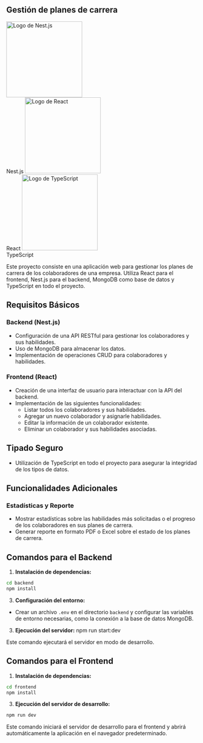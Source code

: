 <h2 aling="center">Gestión de planes de carrera</h2
<table align="center">
  <tr>
    <td align="center">
      <img src="https://static-00.iconduck.com/assets.00/nestjs-icon-512x510-9nvpcyc3.png" alt="Logo de Nest.js" width="200" height="200" />
      <br />
      Nest.js
    </td>
    <td align="center">
      <img src="https://upload.wikimedia.org/wikipedia/commons/thumb/a/a7/React-icon.svg/2300px-React-icon.svg.png" alt="Logo de React" width="200" height="200" />
      <br />
      React
    </td>
    <td align="center">
      <img src="https://w7.pngwing.com/pngs/915/519/png-transparent-typescript-hd-logo-thumbnail.png" alt="Logo de TypeScript" width="200" height="200" />
      <br />
      TypeScript
    </td>
  </tr>
</table>



Este proyecto consiste en una aplicación web para gestionar los planes de carrera de los colaboradores de una empresa. Utiliza React para el frontend, Nest.js para el backend, MongoDB como base de datos y TypeScript en todo el proyecto.

## Requisitos Básicos

### Backend (Nest.js)

- Configuración de una API RESTful para gestionar los colaboradores y sus habilidades.
- Uso de MongoDB para almacenar los datos.
- Implementación de operaciones CRUD para colaboradores y habilidades.

### Frontend (React)

- Creación de una interfaz de usuario para interactuar con la API del backend.
- Implementación de las siguientes funcionalidades:
  - Listar todos los colaboradores y sus habilidades.
  - Agregar un nuevo colaborador y asignarle habilidades.
  - Editar la información de un colaborador existente.
  - Eliminar un colaborador y sus habilidades asociadas.

## Tipado Seguro

- Utilización de TypeScript en todo el proyecto para asegurar la integridad de los tipos de datos.

## Funcionalidades Adicionales

### Estadísticas y Reporte

- Mostrar estadísticas sobre las habilidades más solicitadas o el progreso de los colaboradores en sus planes de carrera.
- Generar reporte en formato PDF o Excel sobre el estado de los planes de carrera.

## Comandos para el Backend

1. **Instalación de dependencias:**
```bash
cd backend
npm install
```

3. **Configuración del entorno:**
- Crear un archivo `.env` en el directorio `backend` y configurar las variables de entorno necesarias, como la conexión a la base de datos MongoDB.

3. **Ejecución del servidor:**
npm run start:dev


Este comando ejecutará el servidor en modo de desarrollo.

## Comandos para el Frontend

1. **Instalación de dependencias:**
```bash
cd frontend
npm install
```

3. **Ejecución del servidor de desarrollo:**
```bash
npm run dev
```

Este comando iniciará el servidor de desarrollo para el frontend y abrirá automáticamente la aplicación en el navegador predeterminado.




